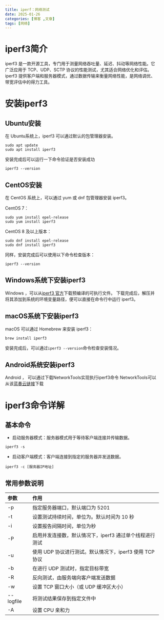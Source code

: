 ```yaml
---
title: iperf：网络测试
date: 2025-01-26
categories: [博客 ,文章]
tags: [网络]
---
```


# iperf3简介
iperf3 是一款开源工具，专门用于测量网络吞吐量、延迟、抖动等网络性能。它广泛应用于 TCP、UDP、SCTP 协议的性能测试，尤其适合网络优化和评估。iperf3 提供客户端和服务器模式，通过数据传输来衡量网络性能，是网络调优、带宽评估中的得力工具。

# 安装iperf3

## Ubuntu安装
在 Ubuntu系统上，iperf3 可以通过默认的包管理器安装。
~~~
sudo apt update
sudo apt install iperf3
~~~
安装完成后可以运行一下命令验证是否安装成功
~~~
iperf3 --version
~~~

## CentOS安装
在 CentOS 系统上，可以通过 yum 或 dnf 包管理器安装 iperf3。

CentOS 7：
~~~
sudo yum install epel-release
sudo yum install iperf3
~~~

CentOS 8 及以上版本：
~~~
sudo dnf install epel-release
sudo dnf install iperf3
~~~

同样，安装完成后可以使用以下命令检查版本：
~~~
iperf3 --version
~~~

## Windows系统下安装iperf3
Windows ，可以从[iperf3 官方](https://iperf.fr/iperf-download.php)下载预编译的可执行文件。
下载完成后，解压并将其添加到系统的环境变量路径，便可以直接在命令行中运行 iperf3。

## macOS系统下安装iperf3
macOS 可以通过 Homebrew 来安装 iperf3：
~~~
brew install iperf3
~~~
安装完成后，可以通过`iperf3 --version`命令检查安装情况。

## Android系统安装iperf3
Android ， 可以通过下载NetworkTools实现执行iperf3命令
NetworkTools可以从该[蓝奏云链接](https://xiaowang2004.lanzout.com/iVDG92m0o9ud)下载

# iperf3命令详解

## 基本命令
 - 启动服务器模式：服务器模式用于等待客户端连接并传输数据。
~~~
iperf3 -s
~~~
 - 启动客户端模式：客户端连接到指定的服务器并发送数据。
~~~
iperf3 -c [服务器IP地址]
~~~

## 常用参数说明
| 参数 | 作用       |
| :--- | :---       |
| -p | 指定服务器端口，默认端口为 5201      |
| -t | 设置测试持续时间，单位为。默认时间为 10 秒       |
| -i | 设置报告间隔时间，单位为秒       |
| -P | 启用并发连接数，默认情况下，iperf3 通过单个线程进行测试      |
| -u | 使用 UDP 协议进行测试。默认情况下，iperf3 使用 TCP 协议      |
| -b | 在进行 UDP 测试时，指定目标带宽      |
| -R | 反向测试，由服务端向客户端发送数据       |
| -w | 设置 TCP 窗口大小（或 UDP 缓冲区大小）       |
| --logfile | 将测试结果保存到指定文件中        |
| -A | 设置 CPU 亲和力      |

